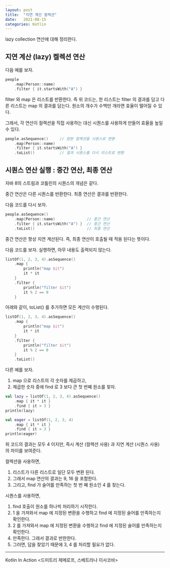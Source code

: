```yaml
---
layout: post 
title:  "지연 계산 컬렉션"
date:   2021-08-15 
categories: Kotlin
---
```


lazy collection 연산에 대해 정리한다.

## 지연 계산 (lazy) 켈렉션 연산

다음 예를 보자.

```kotlin
people
    .map(Person::name)
    .filter { it.startsWith("A") }
```

filter 와 map 은 리스트를 반환한다. 
즉 위 코드는, 한 리스트는 filter 의 결과를 담고 다른 리스트는 map 의 결과를 담는다. 
원소의 개수가 수백만 개라면 효율이 떨어질 수 있다.

그래서, 각 연산이 컬렉션을 직접 사용하는 대신 시퀀스를 사용하게 만들어 효율을 높일 수 있다.
```kotlin
people.asSequence()     // 원본 컬렉션을 시퀀스로 변환
    .map(Person::name)
    .filter { it.startsWith("A") }
    .toList()           // 결과 시퀀스를 다시 리스트로 변환  
```

## 시퀀스 연산 실행 : 중간 연산, 최종 연산

자바 8의 스트림과 코틀린의 시퀀스의 개념은 같다.

중간 연산은 다른 시퀀스를 반환한다. 
최종 연산은 결과를 반환한다.

다음 코드를 다시 보자.

```kotlin
people.asSequence()
    .map(Person::name)              // 중간 연산
    .filter { it.startsWith("A") }  // 중간 연산
    .toList()                       // 최종 연산
```

중간 연산은 항상 지연 계산된다. 
즉, 최종 연산이 호출될 때 적용 된다는 뜻이다.

다음 코드를 보자. 
실행하면, 아무 내용도 출력되지 않는다.

```kotlin
listOf(1, 2, 3, 4).asSequence()
    .map {
        println("map $it")
        it * it
    }
    .filter {
        println("filter $it")
        it % 2 == 0
    }
```

아래와 같이, toList() 를 추가하면 모든 계산이 수행된다.

```kotlin
listOf(1, 2, 3, 4).asSequence()
    .map {
        println("map $it")
        it * it
    }
    .filter {
        println("filter $it")
        it % 2 == 0
    }
    .toList()

```

다른 예를 보자.
1. map 으로 리스트의 각 숫자를 제곱하고, 
2. 제곱한 숫자 중에 find 로 3 보다 큰 첫 번째 원소를 찾자.

```kotlin
val lazy = listOf(1, 2, 3, 4).asSequence()
    .map { it * it }
    .find { it > 3 }
println(lazy)

val eager = listOf(1, 2, 3, 4)
    .map { it * it }
    .find { it > 3 }
println(eager)
```

위 코드의 결과는 모두 4 이지만, 즉시 계산 (컬렉션 사용) 과 지연 계산 (시퀀스 사용) 의 차이를 보여준다.

컬렉션을 사용하면,
1. 리스트가 다른 리스트로 일단 모두 변환 된다. 
2. 그래서 map 연산의 결과는 9, 16 을 포함한다. 
3. 그리고, find 가 술어를 만족하는 첫 번 째 원소인 4 를 찾는다.

시퀀스를 사용하면, 
1. find 호출이 원소를 하나씩 처리하기 시작한다. 
2. 1 을 가져와서 map 에 지정된 변환을 수행하고 find 에 지정된 술어를 만족하는지 확인한다. 
3. 2 를 가져와서 map 에 지정된 변환을 수행하고 find 에 지정된 술어를 만족하는지 확인한다. 
4. 만족한다. 그래서 결과로 반한한다. 
5. 그러면, 답을 찾았기 때문에 3, 4 를 처리할 필요가 없다.

---
Kotlin In Action <드미트리 제메로프, 스베트라나 이사코바>
